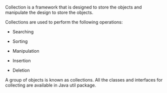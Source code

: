 Collection is a framework that is designed to store the objects and
manipulate the design to store the objects.

Collections are used to perform the following operations:

-   Searching

-   Sorting

-   Manipulation

-   Insertion

-   Deletion

A group of objects is known as collections. All the classes and
interfaces for collecting are available in Java util package.